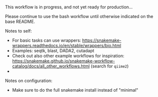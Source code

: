 This workflow is in progress, and not yet ready for production...

Please continue to use the bash workflow until otherwise indicated on the base README.

Notes to self:
- For basic tasks can use wrappers: https://snakemake-wrappers.readthedocs.io/en/stable/wrappers/bio.html
- Examples: seqtk, blast, DADA2, cutadapt
- Check out also other example workflows for inspiration: https://snakemake.github.io/snakemake-workflow-catalog/docs/all_other_workflows.html (search for `qiime2`)
-

Notes on configuration:
- Make sure to do the full snakemake install instead of "minimal" 
